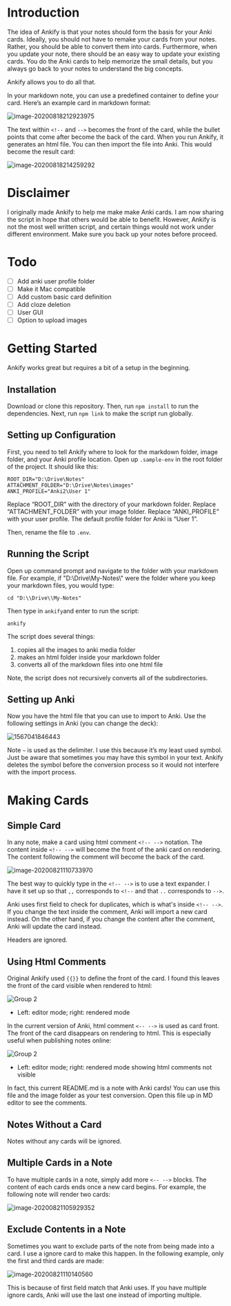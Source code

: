 # Introduction

<!-- Idea behind Ankify -->

The idea of Ankify is that your notes should form the basis for your Anki cards. Ideally, you should not have to remake your cards from your notes. Rather, you should be able to convert them into cards. Furthermore, when you update your note, there should be an easy way to update your existing cards. You do the Anki cards to help memorize the small details, but you always go back to your notes to understand the big concepts.

Ankify allows you to do all that.

<!-- quick introduction -->

In your markdown note, you can use a predefined container to define your card. Here’s an example card in markdown format:

![image-20200818212923975](images/image-20200818212923975.png)

The text within `<!--` and `-->` becomes the front of the card, while the bullet points that come after become the back of the card. When you run Ankify, it generates an html file. You can then import the file into Anki. This would become the result card:

![image-20200818214259292](images/image-20200818214259292.png)

# Disclaimer

I originally made Ankify to help me make make Anki cards. I am now sharing the script in hope that others would be able to benefit. However, Ankify is not the most well written script, and certain things would not work under different environment. Make sure you back up your notes before proceed. 

# Todo

<!-- These are future todos -->

- [ ] Add anki user profile folder
- [ ] Make it Mac compatible
- [ ] Add custom basic card definition
- [ ] Add cloze deletion
- [ ] User GUI
- [ ] Option to upload images

# Getting Started

<!-- ignore -->

Ankify works great but requires a bit of a setup in the beginning.

## Installation

<!-- how to install anki -->

Download or clone this repository. Then, run `npm install` to run the dependencies. Next, run `npm link` to make the script run globally.

## Setting up Configuration

<!-- how to configure anki -->

First, you need to tell Ankify where to look for the markdown folder, image folder, and your Anki profile location. Open up `.sample-env` in the root folder of the project. It should like this:

```
ROOT_DIR="D:\Drive\Notes"
ATTACHMENT_FOLDER="D:\Drive\Notes\images"
ANKI_PROFILE="Anki2\User 1"
```

Replace “ROOT_DIR” with the directory of your markdown folder. Replace “ATTACHMENT_FOLDER” with your image folder. Replace “ANKI_PROFILE” with your user profile. The default profile folder for Anki is “User 1”.

Then, rename the file to `.env`.

## Running the Script

 <!-- steps to run the script -->

Open up command prompt and navigate to the folder with your markdown file. For example, if "D:\\Drive\\My-Notes\\" were the folder where you keep your markdown files, you would type:

```
cd "D:\\Drive\\My-Notes"
```

Then type in `ankify`and enter to run the script:

```
ankify
```

The script does several things:

1. copies all the images to anki media folder
2. makes an html folder inside your markdown folder
3. converts all of the markdown files into one html file

Note, the script does not recursively converts all of the subdirectories.

## Setting up Anki

<!-- Anki setting -->

Now you have the html file that you can use to import to Anki. Use the following settings in Anki (you can change the deck):

![1567041846443](images/1567041846443.png)

Note `~` is used as the delimiter. I use this because it’s my least used symbol. Just be aware that sometimes you may have this symbol in your text. Ankify deletes the symbol before the conversion process so it would not interfere with the import process.

# Making Cards

## Simple Card

<!-- how to make a simple card -->

In any note, make a card using html comment `<!-- -->` notation. The content inside `<!-- -->` will become the front of the anki card on rendering. The content following the comment will become the back of the card.

![image-20200821110733970](images/image-20200821110733970.png)

The best way to quickly type in the `<!-- -->` is to use a text expander. I have it set up so that `,,` corresponds to `<!--` and that `..` corresponds to `-->`.

Anki uses first field to check for duplicates, which is what's inside `<!-- -->`. If you change the text inside the comment, Anki will import a new card instead. On the other hand, if you change the content after the comment, Anki will update the card instead.

Headers are ignored.

## Using Html Comments

<!-- why I season my html comment and not my card -->

Original Ankify used `{{}}` to define the front of the card. I found this leaves the front of the card visible when rendered to html:

![Group 2](images/Group-3.jpg)

- Left: editor mode; right: rendered mode

In the current version of Anki, html comment `<-- -->` is used as card front. The front of the card disappears on rendering to html. This is especially useful when publishing notes online:

![Group 2](images/Group-2.jpg)

- Left: editor mode; right: rendered mode showing html comments not visible

In fact, this current README.md is a note with Anki cards! You can use this file and the image folder as your test conversion. Open this file up in MD editor to see the comments.

## Notes Without a Card

<!-- ignore -->

Notes without any cards will be ignored.

## Multiple Cards in a Note

<!-- make multiple cards -->

To have multiple cards in a note, simply add more `<-- -->` blocks. The content of each cards ends once a new card begins. For example, the following note will render two cards:

![image-20200821105929352](images/image-20200821105929352.png)

## Exclude Contents in a Note

<!-- how to exclude contents -->

Sometimes you want to exclude parts of the note from being made into a card. I use a ignore card to make this happen. In the following example, only the first and third cards are made:

![image-20200821110140560](images/image-20200821110140560.png)

This is because of first field match that Anki uses. If you have multiple ignore cards, Anki will use the last one instead of importing multiple.
